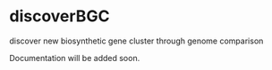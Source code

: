 # discoverBGC
  discover new biosynthetic gene cluster through genome comparison

Documentation will be added soon.
